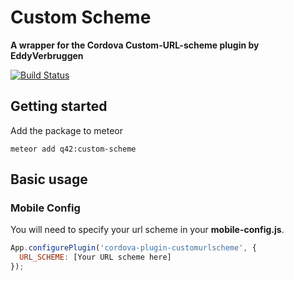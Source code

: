 # Custom Scheme
__A wrapper for the Cordova Custom-URL-scheme plugin by EddyVerbruggen__

[![Build Status][travis-image]][travis-url]

## Getting started

Add the package to meteor
```
meteor add q42:custom-scheme
```

## Basic usage

### Mobile Config
You will need to specify your url scheme in your __mobile-config.js__.

```JavaScript
App.configurePlugin('cordova-plugin-customurlscheme', {
  URL_SCHEME: [Your URL scheme here]
});
```

[travis-url]: https://travis-ci.org/Q42/meteor-custom-scheme
[travis-image]: http://img.shields.io/travis/Q42/meteor-custom-scheme.svg
